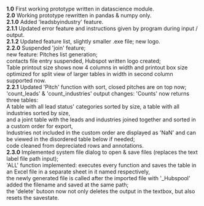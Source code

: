 <strong>1.0</strong> First working prototype written in datascience module.<br>
<strong>2.0</strong> Working prototype rewritten in pandas & numpy only.<br>
<strong>2.1.0</strong> Added 'leadsbyindustry' feature.<br>
<strong>2.1.1</strong> Updated error feature and instructions given by program during input / output.<br>
<strong>2.1.2</strong> Updated feature list, slightly smaller .exe file; new logo.<br>
<strong>2.2.0</strong> Suspended 'join' feature;<br>
new feature: Pitches list generation;<br>
contacts file entry suspended, Hubspot written logo created;<br>
Table printout size shows now 4 columns in width and printout box size optimized for split view of larger tables in width in second column supported now.<br>
<strong>2.2.1</strong> Updated 'Pitch' function with sort, closed pitches are on top now; <br>
'count_leads' & 'count_industries' output changes: 'Counts' now returns three tables: <br>
A table with all lead status' categories sorted by size, a table with all industries sorted by size,<br>
and a joint table with the leads and industries joined together and sorted in a custom order for export,<br>
Industries not included in the custom order are displayed as 'NaN' and can be viewed in the disordered table below if needed;<br>
code cleaned from depreciated rows and annotations.<br>
<strong>2.3.0</strong> Implemented system file dialog to open & save files (replaces the text label file path input);<br>
'ALL' function implemented: executes every function and saves the table in an Excel file in a separate sheet in it named respectively,<br>
the newly generated file is called after the imported file with '_Hubspool' added the filename and saved at the same path;<br>
the 'delete' butoon now not only deletes the output in the textbox, but also resets the savestate.<br>
